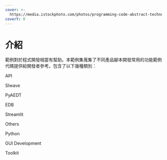 ```yaml
---
cover: >-
  https://media.istockphoto.com/photos/programming-code-abstract-technology-background-of-software-developer-picture-id1224500457?k=20&m=1224500457&s=612x612&w=0&h=LpjdY6okVWiKh8LT_LqcXz53kWaXVf47ThXKwMcCoHI=
coverY: 0
---
```


# 介紹

範例對於程式開發相當有幫助。本範例集蒐集了不同產品腳本開發常用的功能範例代碼提供給開發者參考。包含了以下幾種類別：

API

SIwave

PyAEDT

EDB

Streamlit

Others

Python

GUI Development

Toolkit
